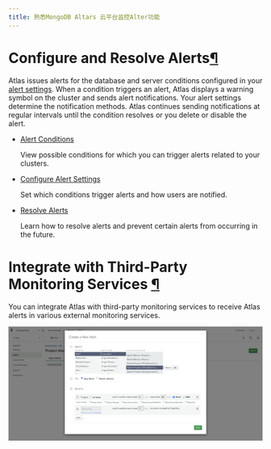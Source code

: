 ```yaml
---
title: 熟悉MongoDB Altars 云平台监控Alter功能
---
```


# Configure and Resolve Alerts[¶](https://docs.atlas.mongodb.com/alerts#configure-and-resolve-alerts)

Atlas issues alerts for the database and server conditions configured in your [alert settings](https://docs.atlas.mongodb.com/configure-alerts). When a condition triggers an alert, Atlas displays a warning symbol on the cluster and sends alert notifications. Your alert settings determine the notification methods. Atlas continues sending notifications at regular intervals until the condition resolves or you delete or disable the alert.

- [Alert Conditions](https://docs.atlas.mongodb.com/reference/alert-conditions#std-label-alert-conditions)

  View possible conditions for which you can trigger alerts related to your clusters.

- [Configure Alert Settings](https://docs.atlas.mongodb.com/configure-alerts)

  Set which conditions trigger alerts and how users are notified.

- [Resolve Alerts](https://docs.atlas.mongodb.com/alert-resolutions)

  Learn how to resolve alerts and prevent certain alerts from occurring in the future.

# Integrate with Third-Party Monitoring Services [¶](https://docs.atlas.mongodb.com/tutorial/third-party-service-integrations#integrate-with-third-party-monitoring-services)

You can integrate Atlas with third-party monitoring services to receive Atlas alerts in various external monitoring services.

![](pic/12.png)

